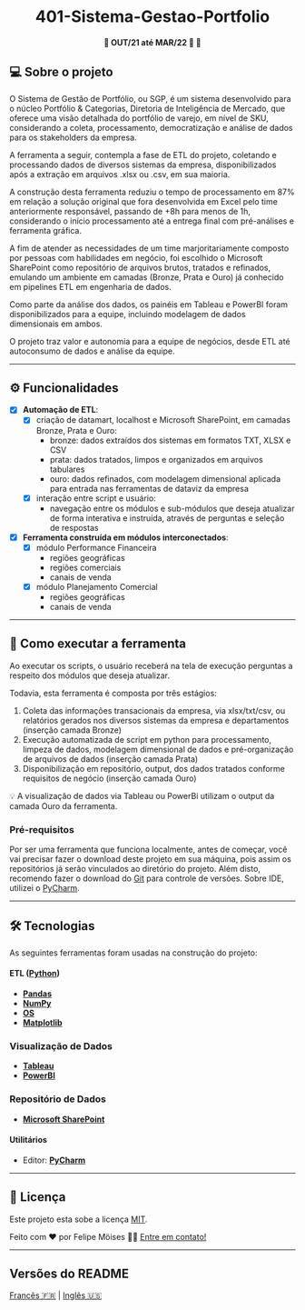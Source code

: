 <h1 align="center">
     <a> 401-Sistema-Gestao-Portfolio </a>
</h1>

<h4 align="center">
	🚧 OUT/21 até MAR/22 🚀 🚧
</h4>

## 💻 Sobre o projeto

O Sistema de Gestão de Portfólio, ou SGP, é um sistema desenvolvido para o núcleo Portfólio & Categorias, Diretoria de Inteligência de Mercado, que oferece uma visão detalhada do portfólio de varejo, em nível de SKU, considerando a coleta, processamento, democratização e análise de dados para os stakeholders da empresa.

A ferramenta a seguir, contempla a fase de ETL do projeto, coletando e processando dados de diversos sistemas da empresa, disponibilizados após a extração em arquivos .xlsx ou .csv, em sua maioria.

A construção desta ferramenta reduziu o tempo de processamento em 87% em relação a solução original que fora desenvolvida em Excel pelo time anteriormente responsável, passando de +8h para menos de 1h, considerando o início processamento até a entrega final com pré-análises e ferramenta gráfica.

A fim de atender as necessidades de um time marjoritariamente composto por pessoas com habilidades em negócio, foi escolhido o Microsoft SharePoint como repositório de arquivos brutos, tratados e refinados, emulando um ambiente em camadas (Bronze, Prata e Ouro) já conhecido em pipelines ETL em engenharia de dados.

Como parte da análise dos dados, os painéis em Tableau e PowerBI foram disponibilizados para a equipe, incluindo modelagem de dados dimensionais em ambos.

O projeto traz valor e autonomia para a equipe de negócios, desde ETL até autoconsumo de dados e análise da equipe.

---

## ⚙️ Funcionalidades

- [x] **Automação de ETL**:
  - [x] criação de datamart, localhost e Microsoft SharePoint, em camadas Bronze, Prata e Ouro:
    - bronze: dados extraídos dos sistemas em formatos TXT, XLSX e CSV
    - prata: dados tratados, limpos e organizados em arquivos tabulares 
    - ouro: dados refinados, com modelagem dimensional aplicada para entrada nas ferramentas de dataviz da empresa
  - [x] interação entre script e usuário:
    - navegação entre os módulos e sub-módulos que deseja atualizar de forma interativa e instruída, através de perguntas e seleção de respostas

- [x] **Ferramenta construída em módulos interconectados**: 
  - [x] módulo Performance Financeira 
    - regiões geográficas
    - regiões comerciais
    - canais de venda
  - [x] módulo Planejamento Comercial 
    - regiões geográficas
    - canais de venda

---

## 🚀 Como executar a ferramenta


Ao executar os scripts, o usuário receberá na tela de execução perguntas a respeito dos módulos que deseja atualizar.

Todavia, esta ferramenta é composta por três estágios:

1. Coleta das informações transacionais da empresa, via xlsx/txt/csv, ou relatórios gerados nos diversos sistemas da empresa e departamentos (inserção camada Bronze) 
2. Execução automatizada de script em python para processamento, limpeza de dados, modelagem dimensional de dados e pré-organização de arquivos de dados (inserção camada Prata)
3. Disponibilização em repositório, output, dos dados tratados conforme requisitos de negócio (inserção camada Ouro)

💡 A visualização de dados via Tableau ou PowerBi utilizam o output da camada Ouro da ferramenta.

### Pré-requisitos

Por ser uma ferramenta que funciona localmente, antes de começar, você vai precisar fazer o download deste projeto em sua máquina, pois assim os repositórios já serão vinculados ao diretório do projeto. Além disto, recomendo fazer o download do [Git](https://git-scm.com) para controle de versões. Sobre IDE, utilizei o [PyCharm](https://www.jetbrains.com/pt-br/pycharm/download/#section=linux).

---

## 🛠 Tecnologias

As seguintes ferramentas foram usadas na construção do projeto:

#### **ETL**  ([Python](https://www.python.org/))

-   **[Pandas](https://pandas.pydata.org/)**
-   **[NumPy](https://github.com/ReactTraining/react-router/tree/master/packages/react-router-dom)**
-   **[OS](https://docs.python.org/3/library/os.html)**
-   **[Matplotlib](https://matplotlib.org/)**

### **Visualização de Dados**

-   **[Tableau](https://www.tableau.com/)**
-   **[PowerBI](https://powerbi.microsoft.com/pt-br/)**

### **Repositório de Dados**

-   **[Microsoft SharePoint](https://www.microsoft.com/pt-br/microsoft-365/sharepoint/collaboration)**

#### **Utilitários**

-   Editor:  **[PyCharm](https://www.jetbrains.com/pt-br/pycharm/download/#section=linux)**

---

## 📝 Licença

Este projeto esta sobe a licença [MIT](./LICENSE).

Feito com ❤️ por Felipe Möises 👋🏽 [Entre em contato!](https://www.linkedin.com/in/felipemoises/)

---

##  Versões do README

[Francês 🇫🇷](./README-FR.md)  |  [Inglês 🇺🇸](./README-EN.md)
